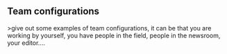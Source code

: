 
## Team configurations


&gt;give out some examples of team configurations, it can be that you are working by yourself, you have people in the field, people in the newsroom, your editor....
